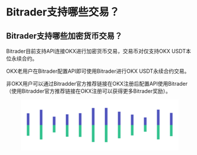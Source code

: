 # Bitrader支持哪些交易？



## Bitrader支持哪些加密货币交易？

Bitrader目前支持API连接OKX进行加密货币交易，交易币对仅支持OKX USDT本位永续合约。

OKX老用户在Bitrader配置API即可使用Bitrader进行OKX USDT永续合约交易。

非OKX用户可以通过Bitradder官方推荐链接在OKX注册后配置API使用Bitrader（使用Bitradder官方推荐链接在OKX注册可以获得更多Bitrader奖励）。

<figure><img src="../../.gitbook/assets/Pagination (1).png" alt=""><figcaption></figcaption></figure>

